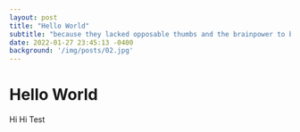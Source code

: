 ```yaml
---
layout: post
title: "Hello World"
subtitle: "because they lacked opposable thumbs and the brainpower to build a space program."
date: 2022-01-27 23:45:13 -0400
background: '/img/posts/02.jpg'
---
```


# Hello World
Hi Hi Test
